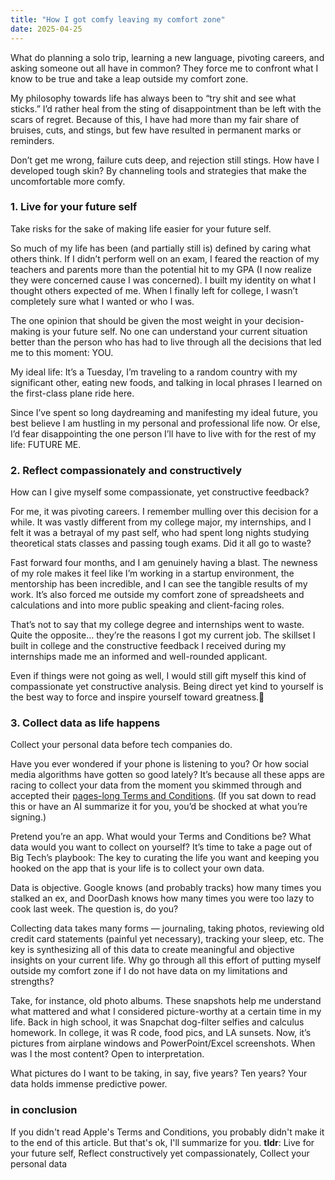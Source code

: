 ```yaml
---
title: "How I got comfy leaving my comfort zone"
date: 2025-04-25
---
```


What do planning a solo trip, learning a new language, pivoting careers, and asking someone out all have in common? They force me to confront what I know to be true and take a leap outside my comfort zone.

My philosophy towards life has always been to “try shit and see what sticks.” I’d rather heal from the sting of disappointment than be left with the scars of regret. Because of this, I have had more than my fair share of bruises, cuts, and stings, but few have resulted in permanent marks or reminders.

Don’t get me wrong, failure cuts deep, and rejection still stings. How have I developed tough skin? By channeling tools and strategies that make the uncomfortable more comfy.

### 1. Live for your future self
Take risks for the sake of making life easier for your future self.

So much of my life has been (and partially still is) defined by caring what others think. If I didn’t perform well on an exam, I feared the reaction of my teachers and parents more than the potential hit to my GPA (I now realize they were concerned cause I was concerned). I built my identity on what I thought others expected of me. When I finally left for college, I wasn’t completely sure what I wanted or who I was.

The one opinion that should be given the most weight in your decision-making is your future self. No one can understand your current situation better than the person who has had to live through all the decisions that led me to this moment: YOU.

My ideal life: It’s a Tuesday, I’m traveling to a random country with my significant other, eating new foods, and talking in local phrases I learned on the first-class plane ride here.

Since I’ve spent so long daydreaming and manifesting my ideal future, you best believe I am hustling in my personal and professional life now. Or else, I’d fear disappointing the one person I’ll have to live with for the rest of my life: FUTURE ME.

### 2. Reflect compassionately and constructively
How can I give myself some compassionate, yet constructive feedback?

For me, it was pivoting careers. I remember mulling over this decision for a while. It was vastly different from my college major, my internships, and I felt it was a betrayal of my past self, who had spent long nights studying theoretical stats classes and passing tough exams. Did it all go to waste?

Fast forward four months, and I am genuinely having a blast. The newness of my role makes it feel like I’m working in a startup environment, the mentorship has been incredible, and I can see the tangible results of my work. It’s also forced me outside my comfort zone of spreadsheets and calculations and into more public speaking and client-facing roles.

That’s not to say that my college degree and internships went to waste. Quite the opposite… they’re the reasons I got my current job. The skillset I built in college and the constructive feedback I received during my internships made me an informed and well-rounded applicant.

Even if things were not going as well, I would still gift myself this kind of compassionate yet constructive analysis. Being direct yet kind to yourself is the best way to force and inspire yourself toward greatness.🤩

### 3. Collect data as life happens
Collect your personal data before tech companies do.

Have you ever wondered if your phone is listening to you? Or how social media algorithms have gotten so good lately? It’s because all these apps are racing to collect your data from the moment you skimmed through and accepted their [pages-long Terms and Conditions](https://www.reddit.com/r/pics/comments/8hfdty/terms_and_conditions_of_different_apps_or_in/). (If you sat down to read this or have an AI summarize it for you, you’d be shocked at what you’re signing.)

Pretend you’re an app. What would your Terms and Conditions be? What data would you want to collect on yourself? It’s time to take a page out of Big Tech’s playbook: The key to curating the life you want and keeping you hooked on the app that is your life is to collect your own data.

Data is objective. Google knows (and probably tracks) how many times you stalked an ex, and DoorDash knows how many times you were too lazy to cook last week. The question is, do you?

Collecting data takes many forms — journaling, taking photos, reviewing old credit card statements (painful yet necessary), tracking your sleep, etc. The key is synthesizing all of this data to create meaningful and objective insights on your current life. Why go through all this effort of putting myself outside my comfort zone if I do not have data on my limitations and strengths?

Take, for instance, old photo albums. These snapshots help me understand what mattered and what I considered picture-worthy at a certain time in my life. Back in high school, it was Snapchat dog-filter selfies and calculus homework. In college, it was R code, food pics, and LA sunsets. Now, it’s pictures from airplane windows and PowerPoint/Excel screenshots. When was I the most content? Open to interpretation.

What pictures do I want to be taking, in say, five years? Ten years? Your data holds immense predictive power. 

### in conclusion
If you didn't read Apple's Terms and Conditions, you probably didn't make it to the end of this article. But that's ok, I'll summarize for you. **tldr**: Live for your future self, Reflect constructively yet compassionately, Collect your personal data
